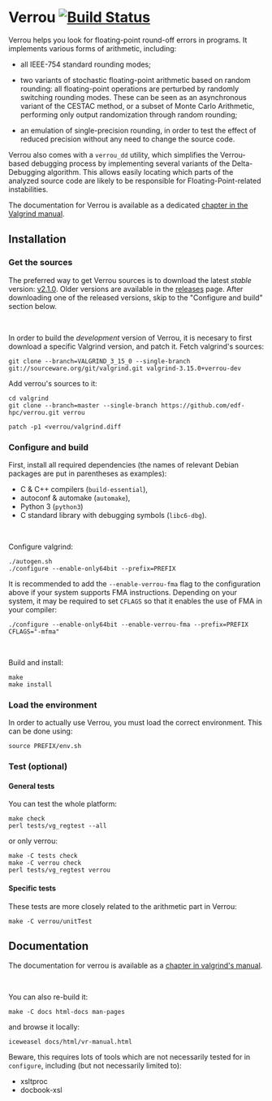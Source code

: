 # Verrou [![Build Status](https://travis-ci.org/edf-hpc/verrou.svg?branch=master)](https://travis-ci.org/edf-hpc/verrou)

Verrou helps you look for floating-point round-off errors in programs. It
implements various forms of arithmetic, including:

- all IEEE-754 standard rounding modes;

- two variants of stochastic floating-point arithmetic based on random rounding:
  all floating-point operations are perturbed by randomly switching rounding
  modes. These can be seen as an asynchronous variant of the CESTAC method, or a
  subset of Monte Carlo Arithmetic, performing only output randomization through
  random rounding;

- an emulation of single-precision rounding, in order to test the effect of
  reduced precision without any need to change the source code.

Verrou also comes with a `verrou_dd` utility, which simplifies the Verrou-based
debugging process by implementing several variants of the Delta-Debugging
algorithm. This allows easily locating which parts of the analyzed source code
are likely to be responsible for Floating-Point-related instabilities.

The documentation for Verrou is available as a dedicated [chapter in the
Valgrind manual](http://edf-hpc.github.io/verrou/vr-manual.html).


## Installation

### Get the sources

The preferred way to get Verrou sources is to download the latest *stable*
version: [v2.1.0](https://github.com/edf-hpc/verrou/releases/latest).
Older versions are available in the [releases](https://github.com/edf-hpc/verrou/releases)
page. After downloading one of the released versions, skip to the "Configure
and build" section below.

<p>&nbsp;</p>

In order to build the *development* version of Verrou, it is necesary to first
download a specific Valgrind version, and patch it. Fetch valgrind's sources:

    git clone --branch=VALGRIND_3_15_0 --single-branch git://sourceware.org/git/valgrind.git valgrind-3.15.0+verrou-dev

Add verrou's sources to it:

    cd valgrind
    git clone --branch=master --single-branch https://github.com/edf-hpc/verrou.git verrou

    patch -p1 <verrou/valgrind.diff


### Configure and build

First, install all required dependencies (the names of relevant Debian packages
are put in parentheses as examples):

- C & C++ compilers (`build-essential`),
- autoconf & automake (`automake`),
- Python 3 (`python3`)
- C standard library with debugging symbols (`libc6-dbg`).

<p>&nbsp;</p>

Configure valgrind:

    ./autogen.sh
    ./configure --enable-only64bit --prefix=PREFIX

It is recommended to add the `--enable-verrou-fma` flag to the configuration
above if your system supports FMA instructions. Depending on your system, it may
be required to set `CFLAGS` so that it enables the use of FMA in your compiler:

    ./configure --enable-only64bit --enable-verrou-fma --prefix=PREFIX CFLAGS="-mfma"

<p>&nbsp;</p>

Build and install:

    make
    make install


### Load the environment

In order to actually use Verrou, you must load the correct environment. This can
be done using:

    source PREFIX/env.sh


### Test (optional)

#### General tests

You can test the whole platform:

    make check
    perl tests/vg_regtest --all
    
or only verrou:

    make -C tests check
    make -C verrou check
    perl tests/vg_regtest verrou
    
    
#### Specific tests

These tests are more closely related to the arithmetic part in Verrou:

    make -C verrou/unitTest


## Documentation

The documentation for verrou is available as a
[chapter in valgrind's manual](//edf-hpc.github.com/verrou/vr-manual.html).

<p>&nbsp;</p>

You can also re-build it:

    make -C docs html-docs man-pages

and browse it locally:

    iceweasel docs/html/vr-manual.html


Beware, this requires lots of tools which are not necessarily tested for in
`configure`, including (but not necessarily limited to):

  - xsltproc
  - docbook-xsl

